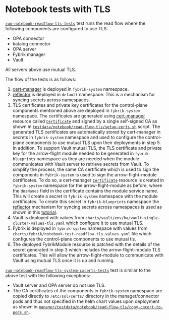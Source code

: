 # Notebook tests with TLS

[`run-notebook-readflow-tls-tests`](https://github.com/fybrik/fybrik/blob/master/Makefile#L116) test runs the read flow where the following components
are configured to use TLS:

- OPA connector
- katalog connector
- OPA server
- Fybrik manager
- Vault

All servers above use mutual TLS.

The flow of the tests is as follows:

1) [cert-manager](https://cert-manager.io) is deployed in `fybrik-system` namespace.
2) [reflector](https://github.com/emberstack/kubernetes-reflector/blob/main/README.md) is deployed in `default` namespace. This is a mechanism for syncing secrets across namespaces.
3) TLS certificates and private key certificates for the control-plane components mentioned above are deployed in `fybrik-system` namespace.
The certificates are generated using [cert-manager](https://cert-manager.io) resource called [`Certificate`](https://cert-manager.io/docs/concepts/certificate/) and signed by a single self-signed CA as shown in [`testdata/notebook/read-flow-tls/setup-certs.sh`](https://github.com/fybrik/fybrik/blob/master/manager/testdata/notebook/read-flow-tls/setup-certs.sh) script. The generated TLS certificates are automatically stored by cert-manager in secrets in `fybrik-system` namespace and used to configure the control-plane components to use mutual TLS upon their deployments in step 5.
In addition, To support Vault mutual TLS, the TLS certificate and private key for the arrow-flight module needed to be generated in `fybrik-blueprints` namespace as they are needed when the module communicates with Vault server to retrieve secrets from Vault. 
To simplify the process, the same CA certificate which is used to sign the components in `fybrik-system` is used to sign the arrow-flight-module certificates.
To do so, a cert-manager [`Certificate`](https://cert-manager.io/docs/concepts/certificate/) resource is created in `fybrik-system` namespace for the arrow-flight-module as before, where the `dnsNames` field in the certificate contains the module service name. This will create a secret in `fybrik-system` namespace with the module certificates.
To create this secret in `fybrik-blueprints` namespace the [reflector](https://github.com/emberstack/kubernetes-reflector/blob/main/README.md) mechanism for syncing secrets across namespaces is used as shown in this [tutorial](https://cert-manager.io/docs/tutorials/syncing-secrets-across-namespaces).
4) Vault is deployed with values from `charts/vault/env/ha/vault-single-cluster-values-tls.yaml` which configure it to use mutual TLS.
5) Fybrik is deployed in `fybrik-system` namespace with values from `charts/fybrik/notebook-test-readflow.tls.values.yaml` file which configures the control-plane components to use mutual tls.
6) The deployed FybrikModule resource is patched with the details of the secret generated in step 3 which includes the arrow-flight-module TLS certificates. This will allow the arrow-flight-module to communicate with Vault using mutual TLS once it is up and running.

[`run-notebook-readflow-tls-system-cacerts-tests`](https://github.com/fybrik/fybrik/blob/master/Makefile#L123) test is similar to the above test with the following exceptions:

- Vault server and OPA server do not use TLS.
- The CA certificates of the components in `fybrik-system` namespace are copied directly to `/etc/ssl/certs/` directory in the manager/connector pods and thus not specified in the helm chart values upon deployment as shown in [`manager/testdata/notebook/read-flow-tls/copy-cacert-to-pods.sh`](https://github.com/fybrik/fybrik/blob/master/manager/testdata/notebook/read-flow-tls/copy-cacert-to-pods.sh).

